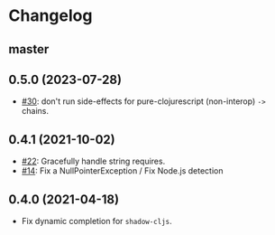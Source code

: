 # Changelog

## master

## 0.5.0 (2023-07-28)

* [#30](https://github.com/clojure-emacs/clj-suitable/issues/30): don't run side-effects for pure-clojurescript (non-interop) `->` chains.

## 0.4.1 (2021-10-02)

* [#22](https://github.com/clojure-emacs/clj-suitable/issues/22): Gracefully handle string requires.
* [#14](https://github.com/clojure-emacs/clj-suitable/issues/14): Fix a NullPointerException / Fix Node.js detection

## 0.4.0 (2021-04-18)

* Fix dynamic completion for `shadow-cljs`.
